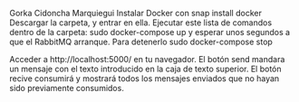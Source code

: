 Gorka Cidoncha Marquiegui
Instalar Docker con snap install docker
Descargar la carpeta, y entrar en ella.
Ejecutar este lista de comandos dentro de la carpeta:
sudo docker-compose up y esperar unos segundos a que el RabbitMQ arranque.
Para detenerlo
sudo docker-compose stop

Acceder a http://localhost:5000/ en tu navegador.
El botón send mandara un mensaje con el texto introducido en la caja de texto superior.
El botón recive consumirá y mostrará todos los mensajes enviados que no hayan sido previamente consumidos.